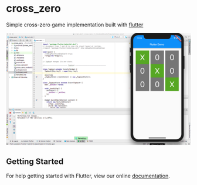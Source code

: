 # cross_zero

Simple cross-zero game implementation built with [flutter](https://flutter.io/)

![screen](https://github.com/vkhv/cross_zero/blob/master/Screen%20Shot%202018-03-01%20at%2023.28.48.png)

## Getting Started

For help getting started with Flutter, view our online
[documentation](https://flutter.io/).
